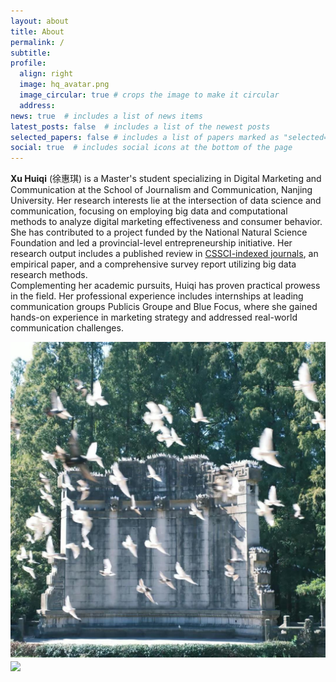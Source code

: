 ```yaml
---
layout: about
title: About
permalink: /
subtitle: 
profile:
  align: right
  image: hq_avatar.png
  image_circular: true # crops the image to make it circular
  address: 
news: true  # includes a list of news items
latest_posts: false  # includes a list of the newest posts
selected_papers: false # includes a list of papers marked as "selected={true}"
social: true  # includes social icons at the bottom of the page
---
```


**Xu Huiqi** (徐惠琪) is a Master's student specializing in Digital Marketing and Communication at the School of Journalism and Communication, Nanjing University. Her research interests lie at the intersection of data science and communication, focusing on employing big data and computational methods to analyze digital marketing effectiveness and consumer behavior.  
She has contributed to a project funded by the National Natural Science Foundation and led a provincial-level entrepreneurship initiative. Her research output includes a published review in [CSSCI-indexed journals]("https://kns.cnki.net/kcms2/article/abstract?v=Axm2Bq0K5fvqnCdAoYTJacg8wiVFd6dcPz7NU2ut8LWjkYlfm6wUn9WjtLecdt-hq0emok73M0eSsdX7wNl2ORqvmyycj-ddtWBd8yTlCXxCQ1UVjXYnqwAa75G2rOweNd9lqPqfQRrQwOcQWrP6wh0F-Z99hDzg_mS7lsOFlwTrepZcKSXA8w==&uniplatform=NZKPT&language=CHS"), an empirical paper, and a comprehensive survey report utilizing big data research methods.  
Complementing her academic pursuits, Huiqi has proven practical prowess in the field. Her professional experience includes internships at leading communication groups Publicis Groupe and Blue Focus, where she gained hands-on experience in marketing strategy and addressed real-world communication challenges.

<img src="/assets/img/yyt.jpg" align = "middle" width = "800px">


<br>

<a href="https://github.com/SocratesClub/SocratesClub.github.io/edit/master/_pages/about.md">
  <img src="https://user-images.githubusercontent.com/543384/192227995-fdb3a693-2f68-4dc4-b9bd-06053066322f.png" width = "800" align="middle" />
</a>

<br>
